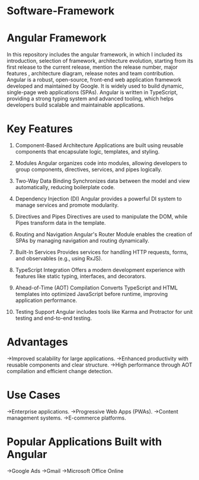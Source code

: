 # Software-Framework
# Angular Framework
In this repository includes the angular framework, in which I included its introduction, selection of framework, architecture evolution, starting from its first release to the current release, mention the release number, major features , architecture diagram, release notes and team contribution. 
Angular is a robust, open-source, front-end web application framework developed and maintained by Google. It is widely used to build dynamic, single-page web applications (SPAs). Angular is written in TypeScript, providing a strong typing system and advanced tooling, which helps developers build scalable and maintainable applications.

# Key Features
1. Component-Based Architecture
Applications are built using reusable components that encapsulate logic, templates, and styling.

2. Modules
Angular organizes code into modules, allowing developers to group components, directives, services, and pipes logically.

3. Two-Way Data Binding
Synchronizes data between the model and view automatically, reducing boilerplate code.

5. Dependency Injection (DI)
Angular provides a powerful DI system to manage services and promote modularity.

5. Directives and Pipes
Directives are used to manipulate the DOM, while Pipes transform data in the template.

7. Routing and Navigation
Angular's Router Module enables the creation of SPAs by managing navigation and routing dynamically.

7. Built-In Services
Provides services for handling HTTP requests, forms, and observables (e.g., using RxJS).

9. TypeScript Integration
Offers a modern development experience with features like static typing, interfaces, and decorators.

9. Ahead-of-Time (AOT) Compilation
Converts TypeScript and HTML templates into optimized JavaScript before runtime, improving application performance.

11. Testing Support
Angular includes tools like Karma and Protractor for unit testing and end-to-end testing.

# Advantages
->Improved scalability for large applications.
->Enhanced productivity with reusable components and clear structure.
->High performance through AOT compilation and efficient change detection.
# Use Cases
->Enterprise applications.
->Progressive Web Apps (PWAs).
->Content management systems.
->E-commerce platforms.
# Popular Applications Built with Angular
->Google Ads
->Gmail
->Microsoft Office Online
